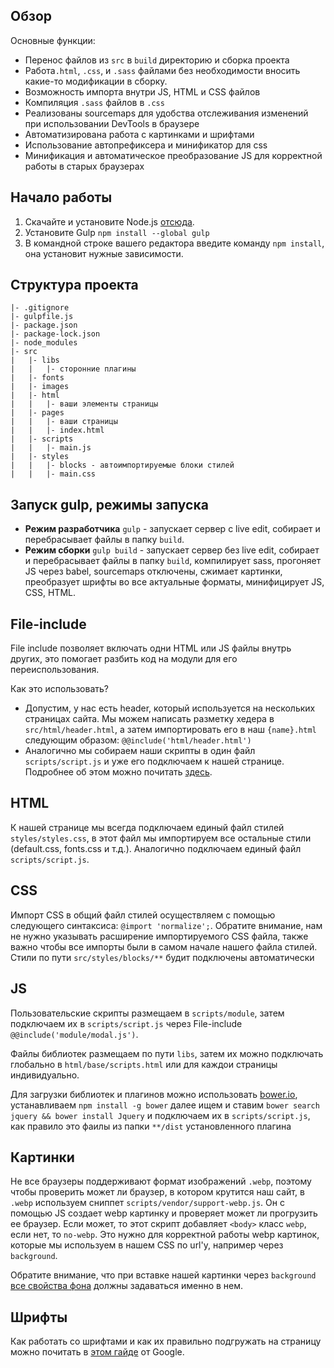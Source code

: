 ## Обзор
Основные функции:
* Перенос файлов из `src` в `build` директорию и сборка проекта
* Работа`.html`, `.css`, и `.sass` файлами без необходимости вносить какие-то модификации в сборку.
* Возможность импорта внутри JS, HTML и CSS файлов
* Компиляция `.sass` файлов в `.css`
* Реализованы sourcemaps для удобства отслеживания изменений при использовании DevTools в браузере
* Автоматизирована работа с картинками и шрифтами
* Использование автопрефиксера и минификатор для css
* Минификация и автоматическое преобразование JS для корректной работы в старых браузерах

## Начало работы
1. Скачайте и установите Node.js [отсюда](https://volta.sh/).
2. Установите Gulp `npm install --global gulp`
3. В командной строке вашего редактора введите команду `npm install`, она установит нужные зависимости.

## Структура проекта
```
|- .gitignore
|- gulpfile.js
|- package.json
|- package-lock.json
|- node_modules
|- src
|   |- libs
|   |   |- сторонние плагины
|   |- fonts
|   |- images
|   |- html
|   |   |- ваши элементы страницы
|   |- pages
|   |   |- ваши страницы
|   |   |- index.html
|   |- scripts
|   |   |- main.js
|   |- styles
|   |   |- blocks - автоимпортируемые блоки стилей
|   |   |- main.css
```

## Запуск gulp, режимы запуска
* **Режим разработчика** `gulp` - запускает сервер с live edit, собирает и перебрасывает файлы в папку `build`.
* **Режим сборки** `gulp build` - запускает сервер без live edit, собирает и перебрасывает файлы в папку `build`, компилирует sass, прогоняет JS через babel, sourcemaps отключены, сжимает картинки, преобразует шрифты во все актуальные форматы, минифицирует JS, CSS, HTML.

## File-include
File include позволяет включать одни HTML или JS файлы внутрь других, это помогает разбить код на модули для его переиспользования.

Как это использовать?
* Допустим, у нас есть header, который используется на нескольких страницах сайта. Мы можем написать разметку хедера в `src/html/header.html`, а затем импортировать его в наш `{name}.html` следующим образом: `@@include('html/header.html')`
* Аналогично мы собираем наши скрипты в один файл `scripts/script.js` и уже его подключаем к нашей странице.
Подробнее об этом можно почитать [здесь](https://www.npmjs.com/package/gulp-file-include).


## HTML

К нашей странице мы всегда подключаем единый файл стилей `styles/styles.css`, в этот файл мы импортируем все остальные стили (default.css, fonts.css и т.д.). Аналогично подключаем единый файл `scripts/script.js`.

## CSS

Импорт CSS в общий файл стилей осуществляем с помощью следующего синтаксиса: `@import 'normalize';`. Обратите внимание, нам не нужно указывать расширение импортируемого CSS файла, также важно чтобы все импорты были в самом начале нашего файла стилей.
Стили по пути `src/styles/blocks/**` будит подключены автоматически

## JS

Пользовательские скрипты размещаем в `scripts/module`, затем подключаем их в `scripts/script.js` через File-include `@@include('module/modal.js')`.

Файлы библиотек размещаем по пути `libs`, затем их можно подключать глобально в `html/base/scripts.html` или для каждои страницы индивидуально.

Для загрузки библиотек и плагинов можно использовать [bower.io](https://bower.io/), устанавливаем `npm install -g bower` далее ищем и ставим `bower search jquery && bower install Jquery` и подключаем их в `scripts/script.js`, как правило это фаилы из папки `**/dist` установленного плагина


## Картинки

Не все браузеры поддерживают формат изображений `.webp`, поэтому чтобы проверить может ли браузер, в котором крутится наш сайт, в `.webp` используем сниппет `scripts/vendor/support-webp.js`. Он с помощью JS создает webp картинку и проверяет может ли прогрузить ее браузер. Если может, то этот скрипт добавляет `<body>` класс `webp`, если нет, то `no-webp`. Это нужно для корректной работы webp картинок, которые мы используем в нашем CSS по url'у, например через `background`.

Обратите внимание, что при вставке нашей картинки через `background` [все свойства фона](https://doka.guide/css/background/) должны задаваться именно в нем.

## Шрифты

Как работать со шрифтами и как их правильно подгружать на страницу можно почитать в [этом гайде](https://web.dev/font-best-practices/) от Google.
